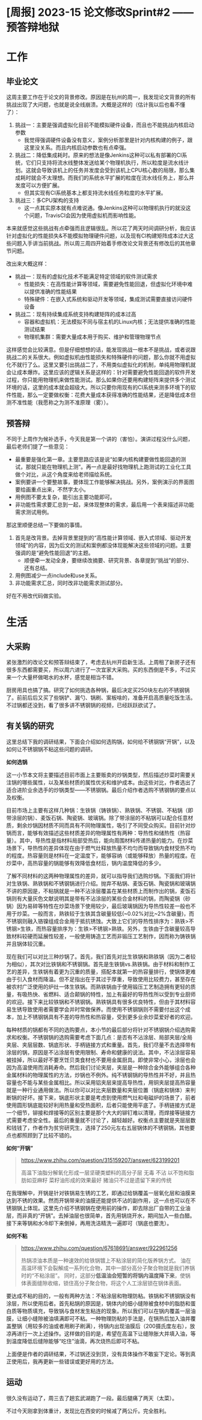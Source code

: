 # [周报] 2023-15 论文修改Sprint#2 —— 预答辩地狱

# 工作

## 毕业论文

这周主要工作在于论文的背景修改。原因是在杭州的周一，我发现论文背景的所有挑战出现了大问题，也就是说全线崩溃。大概是这样的（估计我以后也看不懂了）：

1. 挑战一：主要是强调虚拟化目前不能模拟硬件设备，而且也不能挑战内核启动参数
   - 我觉得强调硬件设备没有意义，案例分析那里是针对内核构建的例子，跟这里没关系。而且内核启动参数也有点牵强。
2. 挑战二：降低集成耗时。原来的想法是像Jenkins这种可以私有部署的CI系统，它们只支持将流水线整体发送给某个物理机执行，所以粒度是流水线计划。这就会导致该机上的任务并发度会受到该机上CPU核心数的局限，那么集成耗时就会不太理想。而我们的系统水平扩展的粒度在流水线任务上，那么并发度可以方便扩展。
   - 但其实现有CI系统基本上都支持流水线任务粒度的水平扩展。
3. 挑战三：多CPU架构的支持
   - 这一点其实原本就有点难说通。像Jenkins这种可以物理机执行的就没这个问题，TravisCI会因为使用虚拟机而影响性能。

本来就感觉这些挑战有点牵强而且逻辑很乱。所以花了两天时间调研分析，我应该针对虚拟化的性能损失&不能模拟物理硬件问题，以及现有CI构建矩阵成本过大这些问题入手讲当前挑战。所以周三周四开始着手修改论文背景还有修改后的其他章节问题。

改出来大概这样：

- 挑战一：现有的虚拟化技术不能满足特定领域的软件测试需求
  - 性能损失：在高性能计算等领域，需要避免性能回退，但虚拟化环境中难以提供准确的性能结果
  - 特殊硬件：在嵌入式系统和驱动开发等领域，集成测试需要直接访问硬件设备
- 挑战二：现有持续集成系统支持构建矩阵的成本过高
  - 容器和虚拟机：无法模拟不同与宿主机的Linux内核；无法提供准确的性能测试结果
  - 物理机集群：需要大量成本用于购买、维护和管理物理节点

这样感觉会比较满意。但是仔细想想的话，能发现挑战一根本不是挑战，或者说跟挑战二的关系很大。例如虚拟机由性能损失和特殊硬件的问题，那么你就不用虚拟化不就行了么。这里又要引出挑战二了，不用类似虚拟化的机制，单纯用物理机就会让成本爆炸。这里应该的逻辑关系是这样的：针对需要避免性能回退的软件开发过程，你只能用物理机来做性能测试。那么如果你还要用构建矩阵来提供多个测试环境的话，这里的成本就会超级大。所以只要你用现有的CI系统来测多环境下的软件性能，那么一定要做权衡：花费大量成本获得准确的性能结果，还是降低成本但测不准性能（我愿称之为测不准原理（雾））。

## 预答辩

不同于上周作为候补选手，今天我是第一个讲的（害怕）。演讲过程没什么问题，最后老师们提了一些意见：

- 最重要是强化第一章。主要思路应该是说“如果内核构建要做性能回退的测试，那就只能在物理机上测”。再一点是最好找物理机上跑测试的工业化工具做个对比，从这个角度来给老师描绘系统。
- 案例要讲一个要整故事，要体现工作能够解决挑战。另外，案例演示的界面图要给画重点出来，不然字太小。
- 用例图不要太复杂，能引出主要功能即可。
- 非功能性需求要汇总到一起，来体现整体的需求，最后用一个表来描述非功能需求测试用例。

那这里顺便总结一下要做的事情。

1. 首先是改背景。去掉背景里提到的“高性能计算领域、嵌入式领域、驱动开发领域”的内容，因为后文的测试和案例都没体现能解决这些领域的问题。主要强调的是“避免性能回退”的主题。
    - 顺便牵一发动全身，要继续改摘要、研究背景、各章提到“挑战”的部分、还有总结。
2. 用例图减少一点include和use关系。
3. 非功能需求汇总，同时改非功能需求测试部分。

好在不用改代码做实验。

# 生活

## 大采购

紧张激烈的改论文和预答辩结束了，考虑去杭州开启新生活。上周租了新房子还有很多东西都需要买，所以周六进行了一次宜家大采购。买的东西倒是不多，不过买来一个大量杯做喝水的水杯，感觉是相当不错。

厨房用具也搞了搞。研究了如何挑选各种锅，最后决定买250块左右的不锈钢锅了。前前后后又买了些锅铲、漏勺、锅刷、案板啥的，准备开启高质量吃饭生活。不过锅都还没到，看了很多讲不锈钢锅的视频，已经跃跃欲试了。

## 有关锅的研究

这里总结下我的调研结果，下面会介绍如何选购锅，如何给不锈钢锅“开锅”，以及如何让不锈钢锅不粘这些问题的调研。

**如何选锅**

这一小节本文将主要描述目前市面上主要贩卖的炒锅类型，然后描述炒菜时需要关注锅的哪些属性，以及某些材质的属性优劣和维护成本。由这些对比，作者选出了适合进阶业余选手的炒锅类型——不锈钢锅。最后介绍作者选购不锈钢锅的要点以及权衡。

目前市场上主要有这样几种锅：生铁锅（铸铁锅）、熟铁锅、不锈钢、不粘锅（即带涂层的锅）、麦饭石锅、陶瓷锅、玻璃锅。除了带涂层的不粘锅可以配合任意材质，剩余炒锅因材质不同而具有不同物理属性，吸引了不同受众购买。目前针对炒锅而言，能够有效描述这些材质差异的物理属性有两种：导热性和储热性（热容量）。其中，导热性是指材料局部受热后，能向周围材料传递热量的能力。在炒菜场景下，导热性的差异体现在由于燃气灶释放热量不均匀而导致锅内食材受热不均的程度。热容量则是材料在一定温度下，能够容纳（或能够释放）热量的程度。在炒菜中，高热容量的锅能够有效降低食材后，锅内温度降低的多少。

了解不同材料的这两种物理属性的差异，就可以指导我们选购炒锅。下面我们将针对生铁锅、熟铁锅和不锈钢锅进行介绍。抛弃不粘锅、麦饭石锅、陶瓷锅和玻璃锅不讲的原因是，不粘锅就是一种不沾涂层覆盖在某些材质上而制作出的锅，麦饭石锅则有大量灰色文献说明其是带有不沾涂层的某些合金材料的锅，而陶瓷锅（砂锅）因为易碎等特性在炒菜场景下使用较少，最后玻璃锅因为导热性较差一般也不用于炒菜。一般而言，熟铁较于生铁其含碳量较低(~0.02%对比~2%含碳量)，而不锈钢则融入铬镍组成合金用于抵抗锈蚀。大致上它们的导热性排序为：熟铁>不锈钢>生铁，而热容量排序为：生铁>不锈钢>熟铁。另外，生铁由于含碳量较高导致材料较硬而延展性较差，一般使用铸造工艺而非锻压工艺制作，因而称为铸铁锅并且锅体较沉重。

现在我们可以对比三种炒锅了。首先，我们首先对比生铁锅和熟铁锅（因为二者较为相似），其次对比铁锅和不锈钢锅。首先是生铁锅vs.熟铁锅。由于材料和制作工艺的差异，生铁锅有着更为沉重的质量，搭配本就第一的热容量排行，使锅体更难由于引入食材而降温。但不足指出在于其过于厚重，导致使用比较费力，甚至存在被农村广泛使用的炉灶一体生铁锅。而熟铁锅由于使用锻压工艺制造拥有更轻的质量，有吸热快、省燃料、适合颠锅的特性，加上有最好的导热性所以受到专业厨师的欢迎。接下来比较铁锅和不锈钢锅。熟铁锅具有很多优良特性，但由于其材料容易生锈导致使用者需要学会并时常做保养。而使用不锈钢锅则不需要付出这个成本，加上不锈钢锅具有不差的导热性和热容量，受到更多业余炒菜爱好者的欢迎。

每种材质的锅都有不同的选购要点，本小节的最后部分将针对不锈钢锅介绍选购需求和权衡。不锈钢锅的选购需要考虑下面几点：是否有不沾涂层、局部夹层/全局夹层、夹层层数、锅底形状、手柄链接方式和重量。首先，我们尽量不去选择带有涂层的锅，原因是不沾涂层有使用限制、寿命和健康的说法。其中，不沾涂层容易被挂掉，所以最好不要烹饪贝类食材也不要用金属厨具。即使非常小心，涂层也会因为高温使用而消耗寿命。然后我们讨论夹层，夹层是一种除合金外能够组合各种金属材料的物理属性的方法，炒锅也不例外。纯不锈钢锅的导热性并不好，并且热容量也不能与某些金属相比。所以采用铝夹层来提高导热性，用铜夹层提高热容量就是一种行业通用做法。所以你可以对比夹层数量和夹层位置（锅底和锅体）来判断锅的好坏。接下来，锅底形状主要是考虑到使用燃气灶和电磁炉的场景了，前者使用圆形锅底能较好利用热量和受热面积，后者只能使用平底了。手柄链接方式是一个细节，铆接和焊接等的区别主要是那个大大的铆钉难以清理，而焊接等链接方式需要考虑安全性。最后的重量就不讨论了，越轻越好。权衡点主要就是夹层层数和钱钱了，作者作为贫穷研究生，选择了250元左右五层锅体的不锈钢锅，其他要点也都照顾到了比较不错的。

**如何“开锅”**

> https://www.zhihu.com/question/315159207/answer/623199201
> 
> 高温下油脂分解氧化形成一层坚硬类塑料的高分子层 无毒 不沾 以不饱和脂肪如亚麻籽 菜籽油形成的效果最好 猪油只不过是遗留下来的传统

在我理解中，开锅是针对铁锅易生锈的工艺，即通过给锅覆盖一层氧化层和油膜来达到不锈的效果。然而开锅带来的油膜还能提供不沾的副作用，这一点也可以在不锈钢锅上体现。这里先介绍不锈钢锅在使用前的操作，即去除出厂自带的工业油层，而非真的“开锅”。去掉油层也很简单，首先用锅烧开水，期间加入一些白醋。接下来等锅和水冷却下来倒掉，再用洗洁精洗一遍即可（锅底也要洗）。

**如何不粘**

> https://www.zhihu.com/question/67618691/answer/922961256
> 
> 热锅凉油本质是一种速效的给铁锅镀上不粘涂层的简化版养锅方式。
> 油在高温环境下会裂解成一系列化合物，其中一部分高分子聚合物就是我们养锅时的“不粘涂层”。
> 同时，这部分**低温油会短暂的将锅内温度降下来**，使锅体表面缝隙收缩，锁住高分子聚合物，将这个人工涂层锁在锅体表面。


要达成不粘的目的，一般有两种方法：不粘涂层和物理防粘。铁锅和不锈钢锅没有涂层，所以使用后者。首先粘锅的原因是，锅体内的细小缝隙被食材中的脂肪和蛋白质等物质填充，导致锅与食材发生粘连的现象。所以我们可以在锅内覆盖一层油膜，让细小缝隙被油填满即可不粘。一种物理防粘的手法是，在锅热后加入油并覆盖整锅（用较多的油或者用刷子刷满），待锅内出现油膜后（200摄氏度左右），放凉再进行一次上述操作。这样做的目的是，希望在高温下让缝隙胀大并填入油，等到温度降低后缝隙能够“吃住”油滴，再次烧热后即可不粘。

上面便是作者的调研结果，不过锅还没到货，没有具体操作不敢妄下定论。等到真正使用后，我再更新一些错误或更好用的方法。

## 运动

很久没有运动了，周三去了趟玄武湖跑了一段。最后腿痛了两天（太菜）。

不过今天刚拿到体重计，发现比在西安的时候减了两公斤。完全胜利。